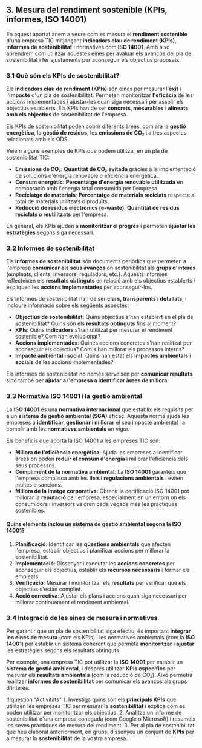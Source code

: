 ## 3. **Mesura del rendiment sostenible (KPIs, informes, ISO 14001)**

En aquest apartat anem a veure com es mesura el **rendiment sostenible** d'una empresa TIC mitjançant **indicadors clau de rendiment (KPIs)**, **informes de sostenibilitat** i normatives com **ISO 14001**. Amb això aprendrem com utilitzar aquestes eines per avaluar els avanços del pla de sostenibilitat i fer ajustaments per aconseguir els objectius proposats.

### **3.1 Què són els KPIs de sostenibilitat?**

Els **indicadors clau de rendiment (KPIs)** són eines per mesurar l'**èxit** i l'**impacte** d'un pla de sostenibilitat. Permeten monitoritzar **l'eficàcia** de les accions implementades i ajustar-les quan siga necessari per assolir els objectius establerts. Els KPIs han de ser **concrets, mesurables** i **alineats amb els objectius** de sostenibilitat de l'empresa.

Els KPIs de sostenibilitat poden cobrir diferents àrees, com ara la **gestió energètica**, la **gestió de residus**, les **emissions de CO₂** i altres aspectes relacionats amb els ODS.

Veiem alguns exemples de KPIs que podem utilitzar en un pla de sostenibilitat TIC:

* **Emissions de CO₂**: **Quantitat de CO₂ evitada** gràcies a la implementació de solucions d'energia renovable o eficiència energètica.
* **Consum energètic**: **Percentatge d'energia renovable utilitzada** en comparació amb l'energia total consumida per l'empresa.
* **Reciclatge de materials**: **Percentatge de materials reciclats** respecte al total de materials utilitzats o produïts.
* **Reducció de residus electrònics (e-waste)**: **Quantitat de residus reciclats o reutilitzats** per l'empresa.

En general, els KPIs ajuden a **monitoritzar el progrés** i permeten **ajustar les estratègies** segons siga necessari.

### **3.2 Informes de sostenibilitat**

Els **informes de sostenibilitat** són documents periòdics que permeten a l'empresa **comunicar els seus avanços** en sostenibilitat als **grups d'interès** (empleats, clients, inversors, reguladors, etc.). Aquests informes reflecteixen els **resultats obtinguts** en relació amb els objectius establerts i expliquen les **accions implementades** per aconseguir-los.

Els informes de sostenibilitat han de ser **clars, transparents i detallats**, i incloure informació sobre els següents aspectes:

* **Objectius de sostenibilitat**: Quins objectius s'han establert en el pla de sostenibilitat? Quins són els **resultats obtinguts** fins al moment?
* **KPIs**: Quins **indicadors** s'han utilitzat per mesurar el rendiment sostenible? Com han evolucionat?
* **Accions implementades**: Quines accions concretes s'han realitzat per aconseguir els objectius? Com s'han millorat els processos interns?
* **Impacte ambiental i social**: Quins han estat els **impactes ambientals** i **socials** de les accions implementades?

Els informes de sostenibilitat no només serveixen per **comunicar resultats** sinó també per **ajudar a l'empresa a identificar àrees de millora**.

### **3.3 Normativa ISO 14001 i la gestió ambiental**

La **ISO 14001** és una **normativa internacional** que establix els requisits per a un **sistema de gestió ambiental (SGA)** eficaç. Aquesta norma ajuda les empreses a **identificar, gestionar i millorar** el seu impacte ambiental i a complir amb les **normatives ambientals** en vigor.

Els beneficis que aporta la ISO 14001 a les empreses TIC són:

* **Millora de l'eficiència energètica**: Ajuda les empreses a identificar àrees on poden **reduïr el consum d'energia** i millorar l'eficiència dels seus processos.
* **Compliment de la normativa ambiental**: La **ISO 14001** garanteix que l'empresa complisca amb les **lleis i regulacions ambientals** i eviten multes o sancions.
* **Millora de la imatge corporativa**: Obtenir la certificació ISO 14001 pot millorar la **reputació** de l'empresa, especialment en un entorn on els consumidors i inversors valoren cada vegada més les pràctiques sostenibles.

#### **Quins elements inclou un sistema de gestió ambiental segons la ISO 14001?**

1. **Planificació**: Identificar les **qüestions ambientals** que afecten l'empresa, establir objectius i planificar accions per millorar la sostenibilitat.
2. **Implementació**: Dissenyar i executar les **accions concretes** per aconseguir els objectius, establir els **recursos necessaris** i formar els empleats.
3. **Verificació**: Mesurar i monitoritzar els **resultats** per verificar que els objectius s'estan complint.
4. **Acció correctiva**: Ajustar els plans i accions quan siga necessari per millorar contínuament el rendiment ambiental.

### **3.4 Integració de les eines de mesura i normatives**

Per garantir que un pla de sostenibilitat siga efectiu, és important **integrar les eines de mesura** (com els KPIs) i les normatives ambientals (com la **ISO 14001**) per establir un sistema coherent que permeta **monitoritzar** i **ajustar** les estratègies segons els resultats obtinguts.

Per exemple, una empresa TIC pot utilitzar la **ISO 14001** per establir un **sistema de gestió ambiental**, i després utilitzar **KPIs específics** per mesurar els **resultats ambientals** (com la reducció de CO₂). Això permetrà realitzar **informes de sostenibilitat** per comunicar els avanços als grups d'interès.

!!!question "Activitats"
     1. Investiga quins són els **principals KPIs** que utilitzen les empreses TIC per mesurar la **sostenibilitat** i explica com es poden utilitzar per monitoritzar els objectius.
     2. Analitza un informe de sostenibilitat d'una empresa coneguda (com Google o Microsoft) i resumeix les seves pràctiques de mesura del rendiment.
     3. Per al pla de sostenibilitat que heu elaborat anteriorment, en grups, dissenyeu un conjunt de **KPIs** per a mesurar la **sostenibilitat** de la vostra empresa.